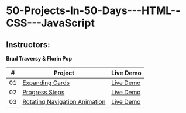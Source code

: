 # 50-Projects-In-50-Days---HTML--CSS---JavaScript

## Instructors:
**Brad Traversy & Florin Pop**

|  #  | Project                                                                                                                     | Live Demo                                                                         |
| :-: | --------------------------------------------------------------------------------------------------------------------------- | --------------------------------------------------------------------------------- |
| 01  | [Expanding Cards](https://github.com/morphy80/50-Projects-In-50-Days---HTML--CSS---JavaScript/tree/main/section_2-Expanding_Cards)                             | [Live Demo](https://50projects50days.com/projects/expanding-cards/)               |
| 02  | [Progress Steps](https://github.com/morphy80/50-Projects-In-50-Days---HTML--CSS---JavaScript/tree/main/section_3-Progress_Steps)                               | [Live Demo](https://50projects50days.com/projects/progress-steps/)                |
| 03  | [Rotating Navigation Animation](https://github.com/morphy80/50-Projects-In-50-Days---HTML--CSS---JavaScript/tree/main/section_4-Rotating_Navigation)                       | [Live Demo](https://50projects50days.com/projects/rotating-navigation-animation/) |